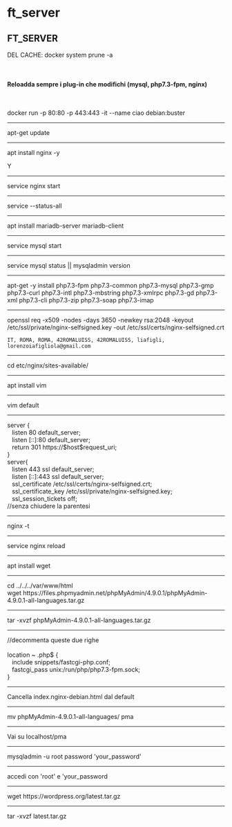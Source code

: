 # ft_server
<html>
   <head></head>
<body>
<h2>FT_SERVER</h2>DEL CACHE: docker system prune -a <br>

<br><h4>Reloadda sempre i plug-in che modifichi (mysql, php7.3-fpm, nginx)</h4><br>

docker run -p 80:80 -p 443:443 -it --name ciao debian:buster
<hr>
apt-get update
<hr>

apt install nginx -y

   Y
<hr>

service nginx start
<hr>
service --status-all
<hr>
apt install mariadb-server mariadb-client
<hr>
service mysql start
<hr>
service mysql status || mysqladmin version
<hr>
apt-get -y install php7.3-fpm php7.3-common php7.3-mysql php7.3-gmp php7.3-curl php7.3-intl php7.3-mbstring php7.3-xmlrpc php7.3-gd php7.3-xml php7.3-cli php7.3-zip php7.3-soap php7.3-imap
 <hr>
  openssl req -x509 -nodes -days 3650 -newkey rsa:2048 -keyout /etc/ssl/private/nginx-selfsigned.key -out /etc/ssl/certs/nginx-selfsigned.crt
  
    IT, ROMA, ROMA, 42ROMALUISS, 42ROMALUISS, liafigli, lorenzoiafigliola@gmail.com
<hr>
 cd etc/nginx/sites-available/
<hr>
 apt install vim
 <hr>
 vim default
 <hr>
 server {<br>
  &ensp;    listen 80 default_server;<br>
  &ensp;    listen [::]:80 default_server;<br>
   &ensp;   return 301 https://$host$request_uri;<br>
}
<br>
server{ <br>
 &ensp;     listen 443 ssl default_server;<br>
  &ensp;    listen [::]:443 ssl default_server;<br>
  &ensp;    ssl_certificate /etc/ssl/certs/nginx-selfsigned.crt;<br>
  &ensp;     ssl_certificate_key /etc/ssl/private/nginx-selfsigned.key;<br>
 &ensp;      ssl_session_tickets off;<br>
      //senza chiudere la parentesi<br>
<hr>
nginx -t
<hr>
service nginx reload
<hr>
apt install wget
<hr>
cd ../../../var/www/html <br>
wget https://files.phpmyadmin.net/phpMyAdmin/4.9.0.1/phpMyAdmin-4.9.0.1-all-languages.tar.gz
<hr>
tar -xvzf phpMyAdmin-4.9.0.1-all-languages.tar.gz
<hr>

//decommenta queste due righe<br><br>
location ~ \.php$ {<br>
&ensp;	include snippets/fastcgi-php.conf;<br>
&ensp;	fastcgi_pass unix:/run/php/php7.3-fpm.sock;<br>
	}
<br>
<hr>
Cancella index.nginx-debian.html dal default
<hr>
mv phpMyAdmin-4.9.0.1-all-languages/ pma
<hr>
Vai su localhost/pma
<hr>
mysqladmin -u root password 'your_password'
<hr>
accedi con 'root' e 'your_password
<hr>
wget https://wordpress.org/latest.tar.gz
<hr>
tar -xvzf latest.tar.gz
 </body>
 </html>
